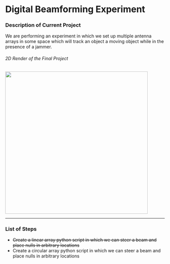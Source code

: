# Digital Beamforming Experiment #


### Description of Current Project ###

We are performing an experiment in which we set up multiple antenna arrays in some space which will track an object a moving object while in the presence of a jammer.

###### 2D Render of the Final Project

<img src="https://user-images.githubusercontent.com/29260218/36869534-bde85992-1d61-11e8-848a-c8eaaedd3720.JPG" width="450">

- - - -

### List of Steps ###

* ~~Create a linear array python script in which we can steer a beam and place nulls in arbitrary locations~~
* Create a circular array python script in which we can steer a beam and place nulls in arbitrary locations
